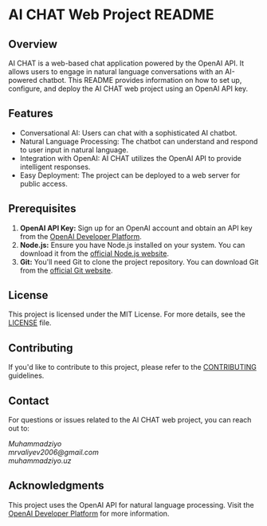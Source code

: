  <h1>AI CHAT Web Project README</h1>



<h2>Overview</h2>

<p>AI CHAT is a web-based chat application powered by the OpenAI API. It allows users to engage in natural language conversations with an AI-powered chatbot. This README provides information on how to set up, configure, and deploy the AI CHAT web project using an OpenAI API key.</p>

<h2>Features</h2>

<ul>
        <li>Conversational AI: Users can chat with a sophisticated AI chatbot.</li>
        <li>Natural Language Processing: The chatbot can understand and respond to user input in natural language.</li>
        <li>Integration with OpenAI: AI CHAT utilizes the OpenAI API to provide intelligent responses.</li>
        <li>Easy Deployment: The project can be deployed to a web server for public access.</li>
    </ul>

<h2>Prerequisites</h2>

<ol>
        <li><strong>OpenAI API Key:</strong> Sign up for an OpenAI account and obtain an API key from the <a href="https://beta.openai.com/signup/">OpenAI Developer Platform</a>.</li>
        <li><strong>Node.js:</strong> Ensure you have Node.js installed on your system. You can download it from the <a href="https://nodejs.org/">official Node.js website</a>.</li>
        <li><strong>Git:</strong> You'll need Git to clone the project repository. You can download Git from the <a href="https://git-scm.com/">official Git website</a>.</li>
    </ol>


 <h2>License</h2>

  <p>This project is licensed under the MIT License. For more details, see the <a href="LICENSE">LICENSE</a> file.</p>

  <h2>Contributing</h2>

<p>If you'd like to contribute to this project, please refer to the <a href="CONTRIBUTING.md">CONTRIBUTING</a> guidelines.</p>

 <h2>Contact</h2>

  <p>For questions or issues related to the AI CHAT web project, you can reach out to:</p>

<address>
        Muhammadziyo<br>
        mrvaliyev2006@gmail.com<br>
        <a url="https://muhammadziyo.uz/">muhammadziyo.uz</a>
    </address>

  <h2>Acknowledgments</h2>

 <p>This project uses the OpenAI API for natural language processing. Visit the <a href="https://beta.openai.com/">OpenAI Developer Platform</a> for more information.</p>


